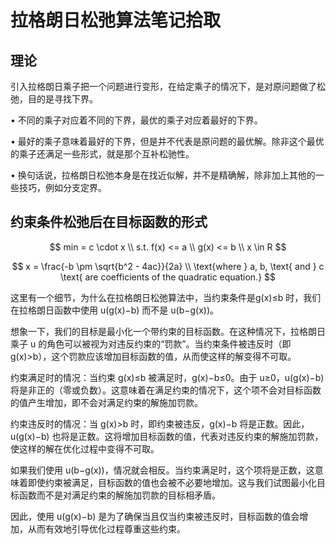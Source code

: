 # 拉格朗日松弛算法笔记拾取

## 理论

引入拉格朗日乘子把一个问题进行变形，在给定乘子的情况下，是对原问题做了松弛，目的是寻找下界。

• 不同的乘子对应着不同的下界，最优的乘子对应着最好的下界。

• 最好的乘子意味着最好的下界，但是并不代表是原问题的最优解。除非这个最优的乘子还满足一些形式，就是那个互补松驰性。

• 换句话说，拉格朗日松弛本身是在找近似解，并不是精确解，除非加上其他的一些技巧，例如分支定界。

## 约束条件松弛后在目标函数的形式

$$
min = c \cdot x \\
s.t. f(x) <= a \\
     g(x) <= b \\
     x \in R
$$

$$
x = \frac{-b \pm \sqrt{b^2 - 4ac}}{2a} \\
\text{where } a, b, \text{ and } c \text{ are coefficients of the quadratic equation.}
$$



这里有一个细节，为什么在拉格朗日松弛算法中，当约束条件是g(x)≤b 时，我们在拉格朗日函数中使用 u(g(x)−b) 而不是 u(b−g(x))。

想象一下，我们的目标是最小化一个带约束的目标函数。在这种情况下，拉格朗日乘子 u 的角色可以被视为对违反约束的“罚款”。当约束条件被违反时（即
g(x)>b），这个罚款应该增加目标函数的值，从而使这样的解变得不可取。

约束满足时的情况：当约束 g(x)≤b 被满足时，g(x)−b≤0。由于 u≥0，u(g(x)−b) 将是非正的（零或负数）。这意味着在满足约束的情况下，这个项不会对目标函数的值产生增加，即不会对满足约束的解施加罚款。

约束违反时的情况：当 g(x)>b 时，即约束被违反，g(x)−b 将是正数。因此，u(g(x)−b) 也将是正数。这将增加目标函数的值，代表对违反约束的解施加罚款，使这样的解在优化过程中变得不可取。

如果我们使用 u(b−g(x))，情况就会相反。当约束满足时，这个项将是正数，这意味着即使约束被满足，目标函数的值也会被不必要地增加。这与我们试图最小化目标函数而不是对满足约束的解施加罚款的目标相矛盾。

因此，使用 u(g(x)−b) 是为了确保当且仅当约束被违反时，目标函数的值会增加，从而有效地引导优化过程尊重这些约束。

